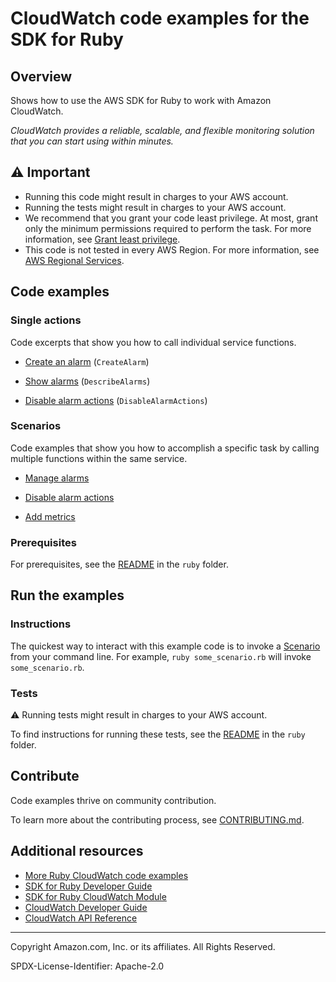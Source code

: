<!--Generated by WRITEME on 2023-05-18 22:34:10.381386 (UTC)-->
# CloudWatch code examples for the SDK for Ruby

## Overview

Shows how to use the AWS SDK for Ruby to work with Amazon CloudWatch.

<!--custom.overview.start-->
<!--custom.overview.end-->

*CloudWatch provides a reliable, scalable, and flexible monitoring solution that you can start using within minutes.*

## ⚠ Important

* Running this code might result in charges to your AWS account.
* Running the tests might result in charges to your AWS account.
* We recommend that you grant your code least privilege. At most, grant only the minimum permissions required to perform the task. For more information, see [Grant least privilege](https://docs.aws.amazon.com/IAM/latest/UserGuide/best-practices.html#grant-least-privilege).
* This code is not tested in every AWS Region. For more information, see [AWS Regional Services](https://aws.amazon.com/about-aws/global-infrastructure/regional-product-services).

<!--custom.important.start-->
<!--custom.important.end-->

## Code examples

### Single actions
Code excerpts that show you how to call individual service functions.

* [Create an alarm](./cw-ruby-example-create-alarm.rb) (`CreateAlarm`)

* [Show alarms](./cw-ruby-example-show-alarms.rb) (`DescribeAlarms`)

* [Disable alarm actions](./cw-ruby-example-alarm-actions.rb) (`DisableAlarmActions`)



### Scenarios
Code examples that show you how to accomplish a specific task by calling multiple functions within the same service.

* [Manage alarms](./cw-ruby-example-alarm-basics.rb)

* [Disable alarm actions](./cw-ruby-example-alarm-actions.rb)

* [Add metrics](./cw-ruby-example-metrics-basics.rb)

### Prerequisites

For prerequisites, see the [README](../../README.md#Prerequisites) in the `ruby` folder.


<!--custom.prerequisites.start-->
<!--custom.prerequisites.end-->

## Run the examples

### Instructions


<!--custom.instructions.start-->
The quickest way to interact with this example code is to invoke a [Scenario](#Scenarios) from your command line. For example, `ruby some_scenario.rb` will invoke `some_scenario.rb`.
<!--custom.instructions.end-->



### Tests

⚠ Running tests might result in charges to your AWS account.


To find instructions for running these tests, see the [README](../../README.md#Tests)
in the `ruby` folder.



<!--custom.tests.start-->

## Contribute
Code examples thrive on community contribution.

To learn more about the contributing process, see [CONTRIBUTING.md](../../../CONTRIBUTING.md).
<!--custom.tests.end-->

## Additional resources

<!--custom.resources.start-->
* [More Ruby CloudWatch code examples](https://docs.aws.amazon.com/sdk-for-ruby/v3/developer-guide/cw-examples.html)
* [SDK for Ruby Developer Guide](https://aws.amazon.com/developer/language/ruby/)
* [SDK for Ruby CloudWatch Module](https://docs.aws.amazon.com/sdk-for-ruby/v3/api/Aws/CloudWatch.html)
* [CloudWatch Developer Guide](https://docs.aws.amazon.com/AmazonCloudWatch/latest/monitoring/WhatIsCloudWatch.html)
* [CloudWatch API Reference](https://docs.aws.amazon.com/AmazonCloudWatch/latest/APIReference/Welcome.html)
<!--custom.resources.end-->

---

Copyright Amazon.com, Inc. or its affiliates. All Rights Reserved.

SPDX-License-Identifier: Apache-2.0
